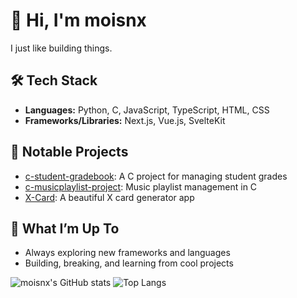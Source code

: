 # 👋 Hi, I'm moisnx

I just like building things.

## 🛠️ Tech Stack
- **Languages:** Python, C, JavaScript, TypeScript, HTML, CSS
- **Frameworks/Libraries:** Next.js, Vue.js, SvelteKit

## 🚀 Notable Projects
- [c-student-gradebook](https://github.com/moisnx/c-student-gradebook): A C project for managing student grades
- [c-musicplaylist-project](https://github.com/moisnx/c-musicplaylist-project): Music playlist management in C
- [X-Card](https://github.com/moisnx/x-card): A beautiful X card generator app
## 🌱 What I’m Up To
- Always exploring new frameworks and languages
- Building, breaking, and learning from cool projects

<!--
If you want to connect, feel free to open an issue or check out my repositories!
-->

![moisnx's GitHub stats](https://github-readme-stats.vercel.app/api?username=moisnx&show_icons=true&theme=radical)
![Top Langs](https://github-readme-stats.vercel.app/api/top-langs/?username=moisnx&layout=compact&theme=radical)
